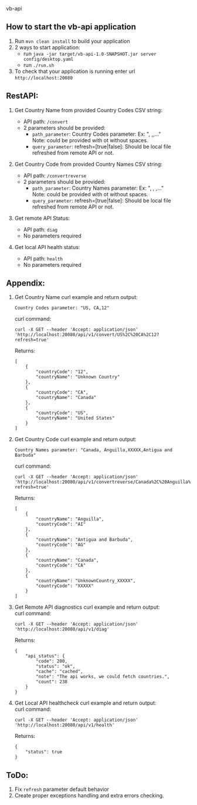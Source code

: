  vb-api

How to start the vb-api application
---

1. Run `mvn clean install` to build your application
2. 2 ways to start application:
   - run `java -jar target/vb-api-1.0-SNAPSHOT.jar server config/desktop.yaml`
   - run `./run.sh`
3. To check that your application is running enter url `http://localhost:20080`

RestAPI:
---
1. Get Country Name from provided Country Codes CSV string:  
   - API path: `/convert`
   - 2 parameters should be provided:
     - `path_parameter`: Country Codes parameter: Ex: "<code1>, <code2>,<code3>,..."  
      Note: could be provided with ot without spaces.
     - `query_parameter`: refresh=[true|false]: Should be local file refreshed from remote API or not.  
    
2. Get Country Code from provided Country Names CSV string:  
   - API path: `/convertreverse`  
   - 2 parameters should be provided:
     - `path_parameter`: Country Names parameter: Ex: "<name1>, <name2> , <name3>,..."  
      Note: could be provided with ot without spaces.
     - `query_parameter`: refresh=[true|false]: Should be local file refreshed from remote API or not.  

3. Get remote API Status:
   - API path: `diag`
   - No parameters required

4. Get local API health status:
   - API path: `health`
   - No parameters required
       
Appendix:
---
1. Get Country Name curl example and return output:
   ```
   Country Codes parameter: "US, CA,12"
   ``` 
   curl command:
   ```
   curl -X GET --header 'Accept: application/json' 'http://localhost:20080/api/v1/convert/US%2C%20CA%2C12?refresh=true'
   ```
   Returns:
   ```
   [
       {
           "countryCode": "12",
           "countryName": "Unknown Country"
       },
       {
           "countryCode": "CA",
           "countryName": "Canada"
       },
       {
           "countryCode": "US",
           "countryName": "United States"
       }
   ]
   ```

2. Get Country Code curl example and return output:  
   ```
   Country Names parameter: "Canada, Anguilla,XXXXX,Antigua and Barbuda"
   ```
   curl command:
   ```
   curl -X GET --header 'Accept: application/json' 'http://localhost:20080/api/v1/convertreverse/Canada%2C%20Anguilla%2CXXXXX%2CAntigua%20and%20Barbuda?refresh=true'
   ```
   Returns:
   ```
   [
       {
           "countryName": "Anguilla",
           "countryCode": "AI"
       },
       {
           "countryName": "Antigua and Barbuda",
           "countryCode": "AG"
       },
       {
           "countryName": "Canada",
           "countryCode": "CA"
       },
       {
           "countryName": "UnknownCountry_XXXXX",
           "countryCode": "XXXXX"
       }
   ]
   ```

3. Get Remote API diagnostics curl example and return output:  
   curl command:
   ```
   curl -X GET --header 'Accept: application/json' 'http://localhost:20080/api/v1/diag'
   ```
   Returns:
   ```
   {
       "api_status": {
           "code": 200,
           "status": "ok",
           "cache": "cached",
           "note": "The api works, we could fetch countries.",
           "count": 238
       }
   }
   ```

4. Get Local API healthcheck curl example and return output:  
   curl command:
   ```
   curl -X GET --header 'Accept: application/json' 'http://localhost:20080/api/v1/health'
   ```
   Returns:
   ```
   {
       "status": true
   }
   ```
   
ToDo:
---
1. Fix `refresh` parameter default behavior
2. Create proper exceptions handling and extra errors checking.